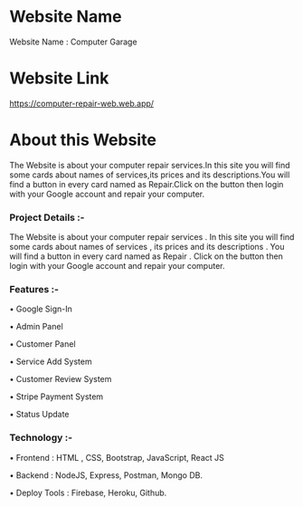 # Website Name

Website Name : Computer Garage



# Website Link

https://computer-repair-web.web.app/



# About this Website

The Website is about your computer repair services.In this site you will find some cards about names of services,its prices and its descriptions.You will find a button in every card named as Repair.Click on the button then login with your Google account and repair your computer.



### Project Details :-

The Website is about your computer repair services . In this site you will find some cards about names of services , its prices and its descriptions . You will find a button in every card named as Repair . Click on the button then login with your Google account and repair your computer.



### Features :-

• Google Sign-In

• Admin Panel

• Customer Panel

• Service Add System

• Customer Review System

• Stripe Payment System

• Status Update



### Technology :-

• Frontend : HTML , CSS, Bootstrap, JavaScript, React JS

• Backend : NodeJS, Express, Postman, Mongo DB.

• Deploy Tools : Firebase, Heroku, Github.





